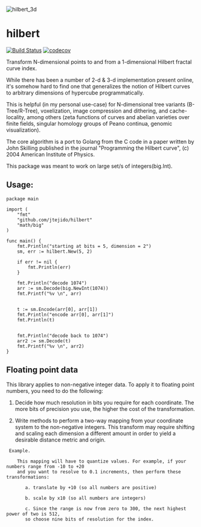 ![hilbert_3d](https://c1.staticflickr.com/3/2666/4245088030_b00b1351de.jpg)

# hilbert

[![Build Status](https://travis-ci.org/jtejido/hilbert.svg?branch=master)](https://travis-ci.org/jtejido/hilbert) 
[![codecov](https://codecov.io/gh/jtejido/hilbert/branch/master/graph/badge.svg)](https://codecov.io/gh/jtejido/hilbert)


Transform N-dimensional points to and from a 1-dimensional Hilbert fractal curve index.

While there has been a number of 2-d & 3-d implementation present online, it's somehow hard to find one that generalizes the notion of Hilbert curves to arbitrary dimensions of hypercube programmatically.

This is helpful (in my personal use-case) for N-dimensional tree variants (B-Tree/R-Tree), voxelization, image compression and dithering, and cache-locality, among others (zeta functions of curves
and abelian varieties over finite fields, singular homology groups of Peano continua, genomic visualization).

The core algorithm is a port to Golang from the C code in a paper written by John Skilling published in the journal "Programming the Hilbert curve", (c) 2004 American Institute of Physics.

This package was meant to work on large set/s of integers(big.Int).

## Usage:
 
```golang
package main

import (
	"fmt"
	"github.com/jtejido/hilbert"
	"math/big"
)

func main() {
	fmt.Println("starting at bits = 5, dimension = 2")
	sm, err := hilbert.New(5, 2)

	if err != nil {
		fmt.Println(err)
	}

	fmt.Println("decode 1074")
	arr := sm.Decode(big.NewInt(1074))
	fmt.Printf("%v \n", arr)
	

	t := sm.Encode(arr[0], arr[1])
	fmt.Println("encode arr[0], arr[1]")
	fmt.Println(t)
	

	fmt.Println("decode back to 1074")
	arr2 := sm.Decode(t)
	fmt.Printf("%v \n", arr2)
}
```

## Floating point data

 This library applies to non-negative integer data. To apply it to floating point numbers, you need to do the following:

 1. Decide how much resolution in bits you require for each coordinate. 
    The more bits of precision you use, the higher the cost of the transformation.

 2. Write methods to perform a two-way mapping from your coordinate system to the non-negative integers.
    This transform may require shifting and scaling each dimension a different amount in order to yield a desirable distance metric and origin. 

```
 Example.

    This mapping will have to quantize values. For example, if your numbers range from -10 to +20 
    and you want to resolve to 0.1 increments, then perform these transformations:

       a. translate by +10 (so all numbers are positive)

       b. scale by x10 (so all numbers are integers)

       c. Since the range is now from zero to 300, the next highest power of two is 512, 
       so choose nine bits of resolution for the index.
```
